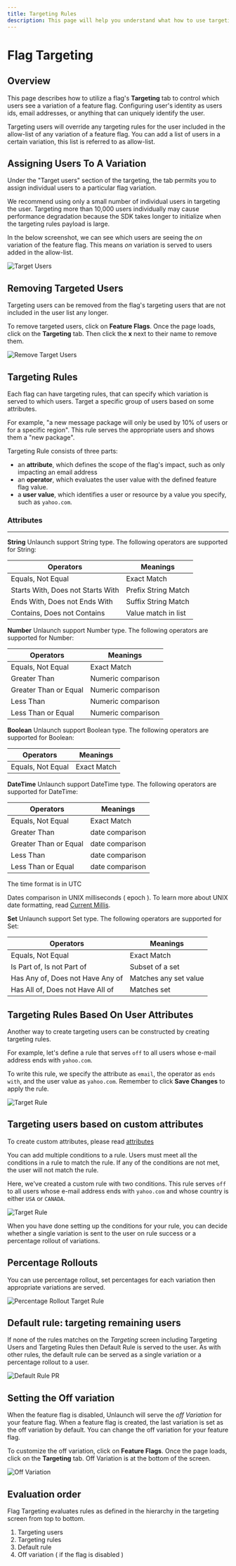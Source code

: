 ```yaml
---
title: Targeting Rules
description: This page will help you understand what how to use targeting rules to control which variations your users see.
---
```


# Flag Targeting

## Overview

This page describes how to utilize a flag's **Targeting** tab to control which users see a variation of a feature flag. Configuring user's identity as users ids, email addresses, or anything that can uniquely identify the user.

Targeting users will override any targeting rules for the user included in the allow-list of any variation of a feature flag. You can add a list of users in a certain variation, this list is referred to as allow-list.  

## Assigning Users To A Variation

Under the "Target users" section of the targeting, the tab permits you to assign individual users to a particular flag variation.

We recommend using only a small number of individual users in targeting the user. Targeting more than 10,000 users individually may cause performance degradation because the SDK takes longer to initialize when the targeting rules payload is large. 

In the below screenshot, we can see which users are seeing the *on* variation of the feature flag. This means *on* variation is served to users added in the allow-list.

<div class="justify-content-center">
    <img src="/assets/img/target-user.png" alt="Target Users"/>
</div> 

## Removing Targeted Users

Targeting users can be removed from the flag's targeting users that are not included in the user list any longer.

To remove targeted users, click on **Feature Flags**. Once the page loads, click on the **Targeting** tab. Then click the **x** next to their name to remove them.

<div class="justify-content-center">
    <img src="/assets/img/target-user-remove.png" alt="Remove Target Users"/>
</div> 

## Targeting Rules

Each flag can have targeting rules, that can specify which variation is served to which users. Target a specific group of users based on some attributes.

For example, "a new message package will only be used by 10% of users or for a specific region". This rule serves the appropriate users and shows them a "new package".

Targeting Rule consists of three parts:

- an **attribute**, which defines the scope of the flag's impact, such as only impacting an email address
- an **operator**, which evaluates the user value with the defined feature flag value.
- a **user value**, which identifies a user or resource by a value you specify, such as `yahoo.com`.  

### Attributes
---

**String**
Unlaunch support String type. The following operators are supported for String:

| Operators | Meanings |
|--|--|
|Equals, Not Equal | Exact Match|
|Starts With, Does not Starts With | Prefix String Match|
|Ends With, Does not Ends With | Suffix String Match|
|Contains, Does not Contains | Value match in list|

**Number**
Unlaunch support Number type. The following operators are supported for Number:

| Operators | Meanings |
|--|--|
|Equals, Not Equal | Exact Match|
|Greater Than | Numeric comparison |
|Greater Than or Equal | Numeric comparison |
|Less Than | Numeric comparison |
|Less Than or Equal | Numeric comparison |

**Boolean**
Unlaunch support Boolean type. The following operators are supported for Boolean:

| Operators | Meanings |
|--|--|
|Equals, Not Equal | Exact Match|

**DateTime**
Unlaunch support DateTime type. The following operators are supported for DateTime:

| Operators | Meanings |
|--|--|
|Equals, Not Equal | Exact Match|
|Greater Than | date comparison |
|Greater Than or Equal | date comparison |
|Less Than | date comparison |
|Less Than or Equal | date comparison |

The time format is in UTC

Dates comparison in UNIX milliseconds ( epoch ). To learn more about UNIX date formatting, read [Current Millis](https://currentmillis.com/).

**Set**
Unlaunch support Set type. The following operators are supported for Set:

| Operators | Meanings |
|--|--|
|Equals, Not Equal | Exact Match|
|Is Part of, Is not Part of | Subset of a set |
|Has Any of, Does not Have Any of | Matches any set value|
|Has All of, Does not Have All of | Matches set |

## Targeting Rules Based On User Attributes

Another way to create targeting users can be constructed by creating targeting rules.

For example, let's define a rule that serves `off` to all users whose e-mail address ends with `yahoo.com`.

To write this rule, we specify the attribute as `email`, the operator as `ends with`, and the user value as `yahoo.com`. Remember to click **Save Changes** to apply the rule.

<div class="justify-content-center">
    <img src="/assets/img/target-rule-1.png" alt="Target Rule"/>
</div> 

## Targeting users based on custom attributes

To create custom attributes, please read [attributes](https://docs.unlaunch.io/docs/features/attributes)

You can add multiple conditions to a rule. Users must meet all the conditions in a rule to match the rule. If any of the conditions are not met, the user will not match the rule.

Here, we've created a custom rule with two conditions. This rule serves `off` to all users whose e-mail address ends with `yahoo.com` and whose country is either `USA` or `CANADA`.

<div class="justify-content-center">
    <img src="/assets/img/target-rule-2.png" alt="Target Rule"/>
</div> 

When you have done setting up the conditions for your rule, you can decide whether a single variation is sent to the user on rule success or a percentage rollout of variations.

## Percentage Rollouts

You can use percentage rollout, set percentages for each variation then appropriate variations are served.

<div class="justify-content-center">
    <img src="/assets/img/target-rule-3.png" alt="Percentage Rollout Target Rule"/>
</div> 

## Default rule: targeting remaining users

If none of the rules matches on the *Targeting* screen including Targeting Users and Targeting Rules then Default Rule is served to the user. As with other rules, the default rule can be served as a single variation or a percentage rollout to a user.

<div class="justify-content-center">
    <img src="/assets/img/default-rule-pr.png" alt="Default Rule PR"/>
</div> 

## Setting the Off variation

When the feature flag is disabled, Unlaunch will serve the *off Variation* for your feature flag. When a feature flag is created, the last variation is set as the off variation by default. You can change the off variation for your feature flag.

To customize the off variation, click on **Feature Flags**. Once the page loads, click on the **Targeting** tab. Off Variation is at the bottom of the screen.

<div class="justify-content-center">
    <img src="/assets/img/off-variation.png" alt="Off Variation"/>
</div> 

## Evaluation order
Flag Targeting evaluates rules as defined in the hierarchy in the targeting screen from top to bottom.

1. Targeting users
2. Targeting rules
3. Default rule
4. Off variation ( if the flag is disabled )

